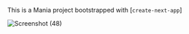 This is a Mania project bootstrapped with [`create-next-app`]




![Screenshot (48)](https://github.com/karansaini2/Mania/assets/74817193/15d5599b-e3ae-40c6-bca9-40170fa51bdd)
